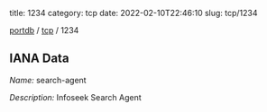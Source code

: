 title: 1234
category: tcp
date: 2022-02-10T22:46:10
slug: tcp/1234

[portdb](/) / [tcp](/category/tcp.html) / 1234


## IANA Data

_Name:_ search-agent

_Description:_ Infoseek Search Agent

